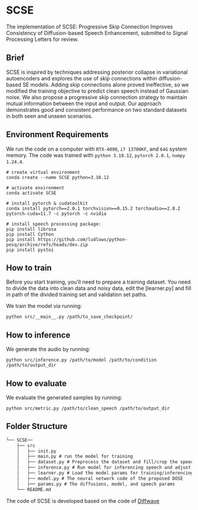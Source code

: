 # SCSE
The implementation of SCSE: Progressive Skip Connection Improves Consistency of Diffusion-based Speech Enhancement, submitted to Signal Processing Letters for review.

## Brief
SCSE is inspired by techniques addressing posterior collapse in variational autoencoders and explores the use of skip connections within diffusion-based SE models. Adding skip connections alone proved ineffective, so we modified the training objective to predict clean speech instead of Gaussian noise. We also propose a progressive skip connection strategy to maintain mutual information between the input and output. Our approach demonstrates good and consistent performance on two standard datasets in both seen and unseen scenarios.


## Environment Requirements

 We run the code on a computer with `RTX-4090`, `i7 13700KF`, and `64G` system memory. The code was trained with `python 3.10.12`, `pytorch 2.0.1`, `numpy 1.24.4`. 

```
# create virtual environment
conda create --name SCSE python=3.10.12

# activate environment
conda activate SCSE

# install pytorch & cudatoolkit
conda install pytorch==2.0.1 torchvision==0.15.2 torchaudio==2.0.2 pytorch-cuda=11.7 -c pytorch -c nvidia

# install speech processing package:
pip install librosa
pip install Cython
pip install https://github.com/ludlows/python-pesq/archive/refs/heads/dev.zip
pip install pystoi
```

## How to train
Before you start training, you'll need to prepare a training dataset. You need to divide the data into clean data and noisy data, edit the [learner.py] and fill in path of the divided training set and validation set paths.

We train the model via running:

```
python src/__main__.py /path/to_save_checkpoint/
```
## How to inference
We generate the audio by running:
```
python src/inference.py /path/to/model /path/to/condition /path/to/output_dir
```

## How to evaluate
We evaluate the generated samples by running:

```
python src/metric.py /path/to/clean_speech /path/to/output_dir
```

## Folder Structure

```tex
└── SCSE──
	├── src
	│	├── init.py 
	│	├── main.py # run the model for training
	│	├── dataset.py # Preprocess the dataset and fill/crop the speech for the model running
	│	├── inference.py # Run model for inferencing speech and adjust inference-steps
	│	├── learner.py # Load the model params for training/inferencing and saving checkpoints
	│	├── model.py # The neural network code of the proposed DOSE
	│	├── params.py # The diffusions, model, and speech params
	└── README.md
```

The code of SCSE is developed based on the code of [Diffwave](https://github.com/lmnt-com/diffwave) 
